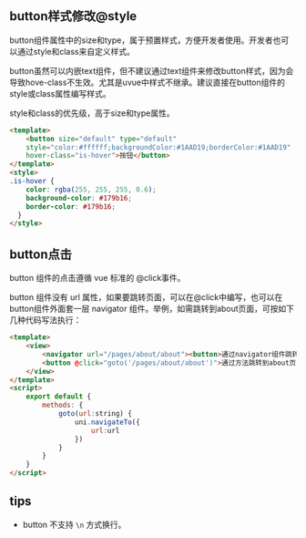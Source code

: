 <!-- UTSCOMJSON.button.name -->

<!-- UTSCOMJSON.button.description -->

<!-- UTSCOMJSON.button.attrubute -->

<!-- UTSCOMJSON.button.compatibility -->

<!-- UTSCOMJSON.button.reference -->

## button样式修改@style

button组件属性中的size和type，属于预置样式，方便开发者使用。开发者也可以通过style和class来自定义样式。

button虽然可以内嵌text组件，但不建议通过text组件来修改button样式，因为会导致hove-class不生效。尤其是uvue中样式不继承。建议直接在button组件的style或class属性编写样式。

style和class的优先级，高于size和type属性。

```html
<template>
	<button size="default" type="default" 
	style="color:#ffffff;backgroundColor:#1AAD19;borderColor:#1AAD19" 
	hover-class="is-hover">按钮</button>
</template>
<style>
.is-hover {
	color: rgba(255, 255, 255, 0.6);
	background-color: #179b16;
	border-color: #179b16;
  }
</style>
```

## button点击

button 组件的点击遵循 vue 标准的 @click事件。

button 组件没有 url 属性，如果要跳转页面，可以在@click中编写，也可以在button组件外面套一层 navigator 组件。举例，如需跳转到about页面，可按如下几种代码写法执行：

```html
<template>
	<view>
		<navigator url="/pages/about/about"><button>通过navigator组件跳转到about页面</button></navigator>
		<button @click="goto('/pages/about/about')">通过方法跳转到about页面</button>
	</view>
</template>
<script>
	export default {
		methods: {
			goto(url:string) {
				uni.navigateTo({
					url:url
				})
			}
		}
	}
</script>
```
## tips
- button 不支持 `\n` 方式换行。
